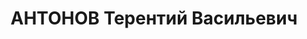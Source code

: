---
title: АНТОНОВ Терентий Васильевич
description: "Род. в 1888, Рязанская обл., д. Н. Слобода. Проживал: г. Муром. Слесарь\
  \ \n  Арестован 14.12.1936. Приговор: 8 лет тюремного заключения"
---